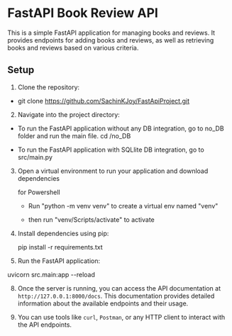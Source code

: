 # FastAPI Book Review API

This is a simple FastAPI application for managing books and reviews. It provides endpoints for adding books and reviews, as well as retrieving books and reviews based on various criteria.

## Setup

1. Clone the repository:

 - git clone https://github.com/SachinKJoy/FastApiProject.git


2. Navigate into the project directory:
  
  - To run the FastAPI application without any DB integration, go to no_DB folder and run the main file.
        cd /no_DB

  - To run the FastAPI application with SQLlite DB integration, go to src/main.py


3. Open a virtual environment to run your application and download dependencies 

    for Powershell
    - Run  "python -m venv venv" to create a virtual env named "venv"

    - then run "venv/Scripts/activate" to activate


4. Install dependencies using pip:

    pip install -r requirements.txt


5.  Run the FastAPI application:
  
   uvicorn src.main:app --reload


8. Once the server is running, you can access the API documentation at `http://127.0.0.1:8000/docs`. This documentation provides detailed information about the available endpoints and their usage.


3. You can use tools like `curl`, `Postman`, or any HTTP client to interact with the API endpoints.
